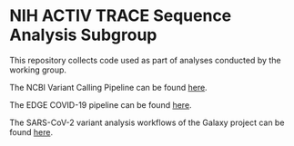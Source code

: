 # NIH ACTIV TRACE Sequence Analysis Subgroup

This repository collects code used as part of analyses conducted by the working group.

The NCBI Variant Calling Pipeline can be found [here](https://github.com/ncbi/sars2variantcalling).

The EDGE COVID-19 pipeline can be found [here](https://github.com/LANL-Bioinformatics/EDGE/tree/SARS-CoV2).

The SARS-CoV-2 variant analysis workflows of the Galaxy project can be found [here](https://galaxyproject.org/projects/covid19/workflows).
